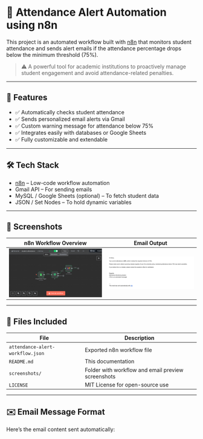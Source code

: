 # 📧 Attendance Alert Automation using n8n

This project is an automated workflow built with [n8n](https://n8n.io/) that monitors student attendance and sends alert emails if the attendance percentage drops below the minimum threshold (75%).

> ⚠️ A powerful tool for academic institutions to proactively manage student engagement and avoid attendance-related penalties.

---

## 🚀 Features

- ✅ Automatically checks student attendance
- ✅ Sends personalized email alerts via Gmail
- ✅ Custom warning message for attendance below 75%
- ✅ Integrates easily with databases or Google Sheets
- ✅ Fully customizable and extendable

---

## 🛠️ Tech Stack

- [n8n](https://n8n.io/) – Low-code workflow automation
- Gmail API – For sending emails
- MySQL / Google Sheets (optional) – To fetch student data
- JSON / Set Nodes – To hold dynamic variables

---

## 📸 Screenshots

| n8n Workflow Overview | Email Output |
|-----------------------|--------------|
| ![Workflow](./workflow_screenshots/flow-overview.png) | ![Email](./workflow_screenshots/email-preview.png) |

---

## 📂 Files Included

| File | Description |
|------|-------------|
| `attendance-alert-workflow.json` | Exported n8n workflow file |
| `README.md` | This documentation |
| `screenshots/` | Folder with workflow and email preview screenshots |
| `LICENSE` | MIT License for open-source use |

---

## ✉️ Email Message Format

Here’s the email content sent automatically:

